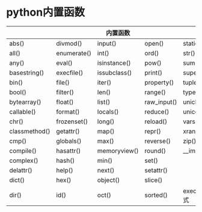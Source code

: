 # python内置函数
|               |             | 内置函数     |              |                  |
|---------------|-------------|--------------|--------------|------------------|
| abs()         | divmod()    | input()      | open()       | staticmethod()   |
| all()         | enumerate() | int()        | ord()        | str()            |
| any()         | eval()      | isinstance() | pow()        | sum()            |
| basestring()  | execfile()  | issubclass() | print()      | super()          |
| bin()         | file()      | iter()       | property()   | tuple()          |
| bool()        | filter()    | len()        | range()      | type()           |
| bytearray()   | float()     | list()       | raw\_input() | unichr()         |
| callable()    | format()    | locals()     | reduce()     | unicode()        |
| chr()         | frozenset() | long()       | reload()     | vars()           |
| classmethod() | getattr()   | map()        | repr()       | xrange()         |
| cmp()         | globals()   | max()        | reverse()    | zip()            |
| compile()     | hasattr()   | memoryview() | round()      | \_\_import\_\_() |
| complex()     | hash()      | min()        | set()        |                  |
| delattr()     | help()      | next()       | setattr()    |                  |
| dict()        | hex()       | object()     | slice()      |                  |
| dir()         | id()        | oct()        | sorted()     | exec 内置表达式  |